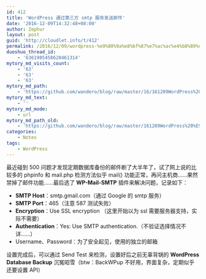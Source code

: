 ```yaml
---
id: 412
title: 'WordPress 通过第三方 smtp 服务发送邮件'
date: '2016-12-09T14:32:48+08:00'
author: Zephur
layout: post
guid: 'http://cloudlet.info/t/412'
permalink: /2016/12/09/wordpress-%e9%80%9a%e8%bf%87%e7%ac%ac%e4%b8%89%e6%96%b9-smtp-%e6%9c%8d%e5%8a%a1%e5%8f%91%e9%80%81%e9%82%ae%e4%bb%b6/
duoshuo_thread_id:
    - '6361985458628461314'
mytory_md_visits_count:
    - '63'
    - '63'
    - '63'
mytory_md_path:
    - 'https://github.com/wandero/blog/raw/master/16/161209WordPress%20%E9%80%9A%E8%BF%87%E7%AC%AC%E4%B8%89%E6%96%B9%20smtp%20%E6%9C%8D%E5%8A%A1%E5%8F%91%E9%80%81%E9%82%AE%E4%BB%B6.md'
mytory_md_text:
    - ''
mytory_md_mode:
    - url
mytory_md_path_old:
    - 'https://github.com/wandero/blog/raw/master/161209WordPress%20%E9%80%9A%E8%BF%87%E7%AC%AC%E4%B8%89%E6%96%B9%20smtp%20%E6%9C%8D%E5%8A%A1%E5%8F%91%E9%80%81%E9%82%AE%E4%BB%B6.md'
categories:
    - Notes
tags:
    - WordPress
---
```


最近碰到 500 问题才发现定期数据库备份的邮件断了大半年了，试了网上说的比较多的 phpinfo 和 mail.php 检测方法似乎 mail() 功能正常，再问主机商……果然禁掉了邮件功能……最后选了 **WP-Mail-SMTP** 插件来解决问题，记录如下：

<!-- more -->

- **SMTP Host**：smtp.gmail.com（通过 Google 的 smtp 服务）
- **SMTP Port**：465（注意 587 测试失败）
- **Encryption**：Use SSL encryption （这里开始以为 ssl 需要服务器支持，实际不需要）
- **Authentication**：Yes: Use SMTP authentication.（不验证选择情况不详……）
- Username、Password：为了安全起见，使用的独立的邮箱

设置完成后，可以通过 Send Test 来检测，设置好后之前无辜背锅的 **WordPress Database Backup** 沉冤昭雪（btw：BackWPup 不好用，界面复杂，定期似乎还要设置 API）